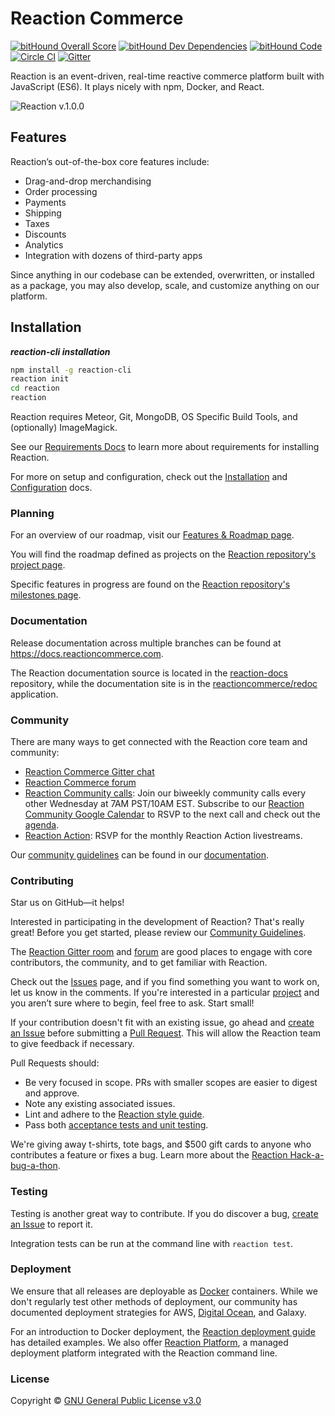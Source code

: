 # Reaction Commerce

[![bitHound Overall Score](https://www.bithound.io/github/reactioncommerce/reaction/badges/score.svg)](https://www.bithound.io/github/reactioncommerce/reaction) [![bitHound Dev Dependencies](https://www.bithound.io/github/reactioncommerce/reaction/badges/devDependencies.svg)](https://www.bithound.io/github/reactioncommerce/reaction/9a858eb459d7260d5ae59124c2b364bc791a3e70/dependencies/npm) [![bitHound Code](https://www.bithound.io/github/reactioncommerce/reaction/badges/code.svg)](https://www.bithound.io/github/reactioncommerce/reaction) [![Circle CI](https://circleci.com/gh/reactioncommerce/reaction.svg?style=svg)](https://circleci.com/gh/reactioncommerce/reaction) [![Gitter](https://badges.gitter.im/JoinChat.svg)](https://gitter.im/reactioncommerce/reaction?utm_source=badge&utm_medium=badge&utm_campaign=pr-badge&utm_content=badge)

Reaction is an event-driven, real-time reactive commerce platform built with JavaScript (ES6). It plays nicely with npm, Docker, and React. 

![Reaction v.1.0.0](https://raw.githubusercontent.com/reactioncommerce/reaction-docs/master/assets/rc-desktop.png)

## Features

Reaction’s out-of-the-box core features include:

-   Drag-and-drop merchandising
-   Order processing
-   Payments
-   Shipping
-   Taxes
-   Discounts
-   Analytics
-   Integration with dozens of third-party apps

Since anything in our codebase can be extended, overwritten, or installed as a package, you may also develop, scale, and customize anything on our platform.

## Installation

**_reaction-cli installation_**

```bash
npm install -g reaction-cli
reaction init
cd reaction
reaction
```

Reaction requires Meteor, Git, MongoDB, OS Specific Build Tools, and (optionally) ImageMagick.

See our [Requirements Docs](https://docs.reactioncommerce.com/reaction-docs/master/requirements) to learn more about requirements for installing Reaction.

For more on setup and configuration, check out the [Installation](https://docs.reactioncommerce.com/reaction-docs/development/installation) and [Configuration](https://docs.reactioncommerce.com/reaction-docs/development/configuration) docs.

### Planning

For an overview of our roadmap, visit our [Features & Roadmap page](https://reactioncommerce.com/roadmap).

You will find the roadmap defined as projects on the [Reaction repository's project page](https://github.com/reactioncommerce/reaction/projects).

Specific features in progress are found on the [Reaction repository's milestones page](https://github.com/reactioncommerce/reaction/milestones).

### Documentation

Release documentation across multiple branches can be found at <https://docs.reactioncommerce.com>.

The Reaction documentation source is located in the [reaction-docs](https://github.com/reactioncommerce/reaction-docs) repository, while the documentation site is in the [reactioncommerce/redoc](https://github.com/reactioncommerce/redoc) application.

### Community

There are many ways to get connected with the Reaction core team and community:

-   [Reaction Commerce Gitter chat](https://gitter.im/reactioncommerce/reaction)
-   [Reaction Commerce forum](https://forums.reactioncommerce.com/)
-   [Reaction Community calls](http://getrxn.io/2rcCal): Join our biweekly community calls every other Wednesday at 7AM PST/10AM EST. Subscribe to our [Reaction Community Google Calendar](http://getrxn.io/2rcCal) to RSVP to the next call and check out the [agenda](https://docs.google.com/document/d/1PwenrammgQJpQfFoUUJZ96i_JJYCM_4glAjB1_ZzgwA/edit?usp=sharing).
-   [Reaction Action](http://getrxn.io/2rcCal): RSVP for the monthly Reaction Action livestreams.

Our [community guidelines](https://docs.reactioncommerce.com/reaction-docs/master/guidelines) can be found in our [documentation](https://docs.reactioncommerce.com/).

### Contributing

Star us on GitHub—it helps!

Interested in participating in the development of Reaction? That's really great! Before you get started, please review our [Community Guidelines](https://docs.reactioncommerce.com/reaction-docs/master/guidelines).

The [Reaction Gitter room](https://gitter.im/reactioncommerce/reaction) and [forum](https://forums.reactioncommerce.com/) are good places to engage with core contributors, the community, and to get familiar with Reaction.  

Check out the [Issues](https://github.com/reactioncommerce/reaction/issues) page, and if you find something you want to work on, let us know in the comments. If you're interested in a particular [project](https://github.com/reactioncommerce/reaction/projects) and you aren’t sure where to begin, feel free to ask. Start small!


If your contribution doesn't fit with an existing issue, go ahead and [create an Issue](https://github.com/reactioncommerce/reaction/issues/new) before submitting a [Pull Request](https://help.github.com/articles/about-pull-requests/). This will allow the Reaction team to give feedback if necessary.

Pull Requests should:

-   Be very focused in scope. PRs with smaller scopes are easier to digest and approve.
-   Note any existing associated issues.
-   Lint and adhere to the [Reaction style guide](https://docs.reactioncommerce.com/reaction-docs/master/styleguide).
-   Pass both [acceptance tests and unit testing](https://docs.reactioncommerce.com/reaction-docs/master/testing-reaction).

We're giving away t-shirts, tote bags, and $500 gift cards to anyone who contributes a feature or fixes a bug. Learn more about the [Reaction Hack-a-bug-a-thon](https://blog.reactioncommerce.com/introducing-the-reaction-hack-a-bug-a-thon/).  

### Testing

Testing is another great way to contribute. If you do discover a bug, [create an Issue](https://github.com/reactioncommerce/reaction/issues/new) to report it.

Integration tests can be run at the command line with `reaction test`.

### Deployment

We ensure that all releases are deployable as [Docker](https://www.docker.com/) containers.  While we don't regularly test other methods of deployment, our community has documented deployment strategies for AWS, [Digital Ocean](https://gist.github.com/jshimko/745ca66748846551692e24c267a56060), and Galaxy.

For an introduction to Docker deployment, the [Reaction deployment guide](https://docs.reactioncommerce.com/reaction-docs/master/deploying) has detailed examples. We also offer [Reaction Platform](https://reactioncommerce.com/hosting), a managed deployment platform integrated with the Reaction command line.

### License

Copyright © [GNU General Public License v3.0](./LICENSE.md)
